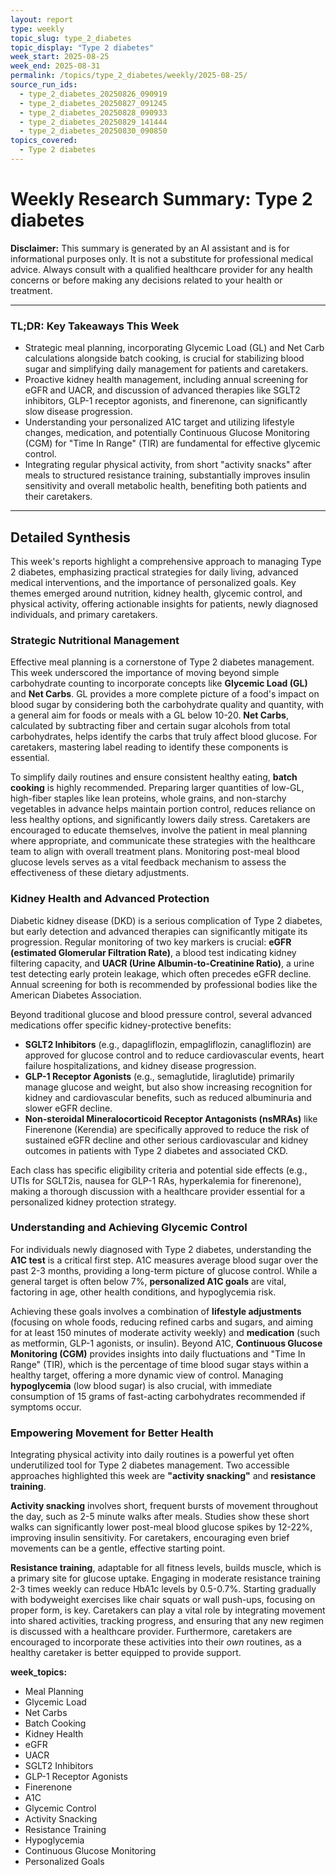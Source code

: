 ```yaml
---
layout: report
type: weekly
topic_slug: type_2_diabetes
topic_display: "Type 2 diabetes"
week_start: 2025-08-25
week_end: 2025-08-31
permalink: /topics/type_2_diabetes/weekly/2025-08-25/
source_run_ids:
  - type_2_diabetes_20250826_090919
  - type_2_diabetes_20250827_091245
  - type_2_diabetes_20250828_090933
  - type_2_diabetes_20250829_141444
  - type_2_diabetes_20250830_090850
topics_covered:
  - Type 2 diabetes
---
```


# Weekly Research Summary: Type 2 diabetes

**Disclaimer:** This summary is generated by an AI assistant and is for informational purposes only. It is not a substitute for professional medical advice. Always consult with a qualified healthcare provider for any health concerns or before making any decisions related to your health or treatment.

---

### **TL;DR: Key Takeaways This Week**

- Strategic meal planning, incorporating Glycemic Load (GL) and Net Carb calculations alongside batch cooking, is crucial for stabilizing blood sugar and simplifying daily management for patients and caretakers.
- Proactive kidney health management, including annual screening for eGFR and UACR, and discussion of advanced therapies like SGLT2 inhibitors, GLP-1 receptor agonists, and finerenone, can significantly slow disease progression.
- Understanding your personalized A1C target and utilizing lifestyle changes, medication, and potentially Continuous Glucose Monitoring (CGM) for "Time In Range" (TIR) are fundamental for effective glycemic control.
- Integrating regular physical activity, from short "activity snacks" after meals to structured resistance training, substantially improves insulin sensitivity and overall metabolic health, benefiting both patients and their caretakers.

---

## Detailed Synthesis

This week's reports highlight a comprehensive approach to managing Type 2 diabetes, emphasizing practical strategies for daily living, advanced medical interventions, and the importance of personalized goals. Key themes emerged around nutrition, kidney health, glycemic control, and physical activity, offering actionable insights for patients, newly diagnosed individuals, and primary caretakers.

### Strategic Nutritional Management

Effective meal planning is a cornerstone of Type 2 diabetes management. This week underscored the importance of moving beyond simple carbohydrate counting to incorporate concepts like **Glycemic Load (GL)** and **Net Carbs**. GL provides a more complete picture of a food's impact on blood sugar by considering both the carbohydrate quality and quantity, with a general aim for foods or meals with a GL below 10-20. **Net Carbs**, calculated by subtracting fiber and certain sugar alcohols from total carbohydrates, helps identify the carbs that truly affect blood glucose. For caretakers, mastering label reading to identify these components is essential.

To simplify daily routines and ensure consistent healthy eating, **batch cooking** is highly recommended. Preparing larger quantities of low-GL, high-fiber staples like lean proteins, whole grains, and non-starchy vegetables in advance helps maintain portion control, reduces reliance on less healthy options, and significantly lowers daily stress. Caretakers are encouraged to educate themselves, involve the patient in meal planning where appropriate, and communicate these strategies with the healthcare team to align with overall treatment plans. Monitoring post-meal blood glucose levels serves as a vital feedback mechanism to assess the effectiveness of these dietary adjustments.

### Kidney Health and Advanced Protection

Diabetic kidney disease (DKD) is a serious complication of Type 2 diabetes, but early detection and advanced therapies can significantly mitigate its progression. Regular monitoring of two key markers is crucial: **eGFR (estimated Glomerular Filtration Rate)**, a blood test indicating kidney filtering capacity, and **UACR (Urine Albumin-to-Creatinine Ratio)**, a urine test detecting early protein leakage, which often precedes eGFR decline. Annual screening for both is recommended by professional bodies like the American Diabetes Association.

Beyond traditional glucose and blood pressure control, several advanced medications offer specific kidney-protective benefits:
- **SGLT2 Inhibitors** (e.g., dapagliflozin, empagliflozin, canagliflozin) are approved for glucose control and to reduce cardiovascular events, heart failure hospitalizations, and kidney disease progression.
- **GLP-1 Receptor Agonists** (e.g., semaglutide, liraglutide) primarily manage glucose and weight, but also show increasing recognition for kidney and cardiovascular benefits, such as reduced albuminuria and slower eGFR decline.
- **Non-steroidal Mineralocorticoid Receptor Antagonists (nsMRAs)** like Finerenone (Kerendia) are specifically approved to reduce the risk of sustained eGFR decline and other serious cardiovascular and kidney outcomes in patients with Type 2 diabetes and associated CKD.

Each class has specific eligibility criteria and potential side effects (e.g., UTIs for SGLT2is, nausea for GLP-1 RAs, hyperkalemia for finerenone), making a thorough discussion with a healthcare provider essential for a personalized kidney protection strategy.

### Understanding and Achieving Glycemic Control

For individuals newly diagnosed with Type 2 diabetes, understanding the **A1C test** is a critical first step. A1C measures average blood sugar over the past 2-3 months, providing a long-term picture of glucose control. While a general target is often below 7%, **personalized A1C goals** are vital, factoring in age, other health conditions, and hypoglycemia risk.

Achieving these goals involves a combination of **lifestyle adjustments** (focusing on whole foods, reducing refined carbs and sugars, and aiming for at least 150 minutes of moderate activity weekly) and **medication** (such as metformin, GLP-1 agonists, or insulin). Beyond A1C, **Continuous Glucose Monitoring (CGM)** provides insights into daily fluctuations and "Time In Range" (TIR), which is the percentage of time blood sugar stays within a healthy target, offering a more dynamic view of control. Managing **hypoglycemia** (low blood sugar) is also crucial, with immediate consumption of 15 grams of fast-acting carbohydrates recommended if symptoms occur.

### Empowering Movement for Better Health

Integrating physical activity into daily routines is a powerful yet often underutilized tool for Type 2 diabetes management. Two accessible approaches highlighted this week are **"activity snacking"** and **resistance training**.

**Activity snacking** involves short, frequent bursts of movement throughout the day, such as 2-5 minute walks after meals. Studies show these short walks can significantly lower post-meal blood glucose spikes by 12-22%, improving insulin sensitivity. For caretakers, encouraging even brief movements can be a gentle, effective starting point.

**Resistance training**, adaptable for all fitness levels, builds muscle, which is a primary site for glucose uptake. Engaging in moderate resistance training 2-3 times weekly can reduce HbA1c levels by 0.5-0.7%. Starting gradually with bodyweight exercises like chair squats or wall push-ups, focusing on proper form, is key. Caretakers can play a vital role by integrating movement into shared activities, tracking progress, and ensuring that any new regimen is discussed with a healthcare provider. Furthermore, caretakers are encouraged to incorporate these activities into their *own* routines, as a healthy caretaker is better equipped to provide support.

**week_topics:**
- Meal Planning
- Glycemic Load
- Net Carbs
- Batch Cooking
- Kidney Health
- eGFR
- UACR
- SGLT2 Inhibitors
- GLP-1 Receptor Agonists
- Finerenone
- A1C
- Glycemic Control
- Activity Snacking
- Resistance Training
- Hypoglycemia
- Continuous Glucose Monitoring
- Personalized Goals
